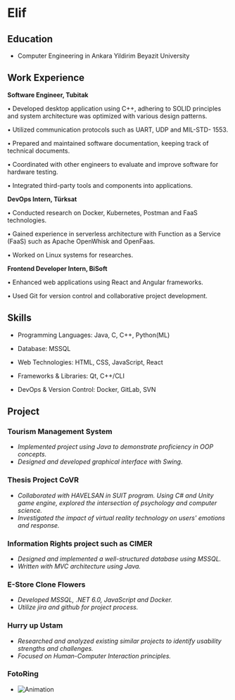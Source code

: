 # Elif

## Education

- Computer Engineering in Ankara Yildirim Beyazit University

## Work Experience

**Software Engineer, Tubitak**
  
• Developed desktop application using C++, adhering to SOLID principles and system architecture was optimized with various design patterns.

• Utilized communication protocols such as UART, UDP and MIL-STD- 1553.

• Prepared and maintained software documentation, keeping track of technical documents.

• Coordinated with other engineers to evaluate and improve software for hardware testing.

• Integrated third-party tools and components into applications.


**DevOps Intern, Türksat**

• Conducted research on Docker, Kubernetes, Postman and FaaS technologies.

• Gained experience in serverless architecture with Function as a Service (FaaS) such as Apache OpenWhisk and OpenFaas.

• Worked on Linux systems for researches.


**Frontend Developer Intern, BiSoft**
  
• Enhanced web applications using React and Angular frameworks.

• Used Git for version control and collaborative project development.


## Skills

- Programming Languages: Java, C, C++, Python(ML)
  
- Database: MSSQL
  
- Web Technologies: HTML, CSS, JavaScript, React
  
- Frameworks & Libraries: Qt, C++/CLI
  
- DevOps & Version Control: Docker, GitLab, SVN
  

## Project

### Tourism Management System
- _Implemented project using Java to demonstrate proficiency in OOP concepts._
- _Designed and developed graphical interface with Swing._

### Thesis Project CoVR
- _Collaborated with HAVELSAN in SUIT program. Using C# and Unity game engine, explored the intersection of psychology and computer science._
- _Investigated the impact of virtual reality technology on users' emotions and response._

### Information Rights project such as CIMER
- _Designed and implemented a well-structured database using MSSQL._
- _Written with MVC architecture using Java._

### E-Store Clone Flowers
- _Developed MSSQL, .NET 6.0, JavaScript and Docker._
- _Utilize jira and github for project process._

### Hurry up Ustam
- _Researched and analyzed existing similar projects to identify usability strengths and challenges._
- _Focused on Human-Computer Interaction principles._

### FotoRing
- ![Animation](assets/FotoRing.gif)




